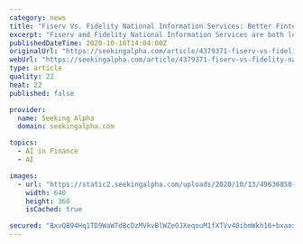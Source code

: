 ```yaml
---
category: news
title: "Fiserv Vs. Fidelity National Information Services: Better Fintech Stock In Banking And Payment Processing"
excerpt: "Fiserv and Fidelity National Information Services are both leading financial service technology providers in the core banking and payment processing industry with broad product and service portfolios and highly recurring revenues with financial institutions."
publishedDateTime: 2020-10-16T14:04:00Z
originalUrl: "https://seekingalpha.com/article/4379371-fiserv-vs-fidelity-national-information-services-better-fintech-stock-in-banking-and-payment"
webUrl: "https://seekingalpha.com/article/4379371-fiserv-vs-fidelity-national-information-services-better-fintech-stock-in-banking-and-payment"
type: article
quality: 22
heat: 22
published: false

provider:
  name: Seeking Alpha
  domain: seekingalpha.com

topics:
  - AI in Finance
  - AI

images:
  - url: "https://static2.seekingalpha.com/uploads/2020/10/13/49636850-16026341702525167.jpg"
    width: 640
    height: 360
    isCached: true

secured: "BxvQB94Hq1TD9WaWTdBcDzMVkvBlWZeOJXeqouM1fXTVv40ibmWkh16+bxaox0by5/1VmIY8n2RoeliwkruI3UZfLfEF9vJPZohJHa4HJ8cSAYTEj05CKN93qftL7c+gV3+BypkCyfkNZhXbjzph6/bEbbdc1CjQnR0rG2OZ8Egq0fbWHtL0fAQuaBHhVPwdnD8KtdMO3M+ZXa7Ox5fgLvMM0vDBfB2HswZBDRjGEShUQwLVEU4+h/fnYro4s9aKsgUMlXoO00kMs2B+MBUT4O3r984Z+zBbPqJTITuRQIhtWmxWm/NKxpthcolltGzRbgO417pcMoMDwnl8BIOu+odWDww98oZB5V0xlBHyoaQ=;8ePxnmeC6+K8+LuQ57/lww=="
---
```


